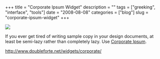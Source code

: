 +++
title = "Corporate Ipsum Widget"
description = ""
tags = ["greeking", "interface", "tools"]
date = "2008-08-08"
categories = ["blog"]
slug = "corporate-ipsum-widget"
+++



  <div class="notebook-screenshot"><a href="http://www.doubleforte.net/widgets/corporate/"><img src="/media/bluga/wt489cbb2b8087d_0.jpg"/></a></div><p>If you ever get tired of writing sample copy in your design documents, at least be semi-lazy rather than completely lazy. Use <a href="http://www.doubleforte.net/widgets/corporate/">Corporate Ipsum</a>.</p>
    
  <a href="http://www.doubleforte.net/widgets/corporate/">http://www.doubleforte.net/widgets/corporate/</a>
